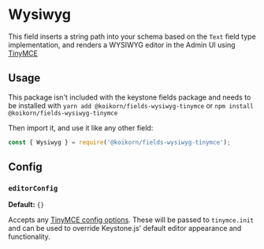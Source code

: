 <!--[meta]
section: api
subSection: field-types
title: Wysiwyg
[meta]-->

# Wysiwyg

This field inserts a string path into your schema based on the `Text` field type implementation, and renders a WYSIWYG editor in the Admin UI using [TinyMCE](https://www.tiny.cloud/)

## Usage

This package isn't included with the keystone fields package and needs to be installed with `yarn add @koikorn/fields-wysiwyg-tinymce` or `npm install @koikorn/fields-wysiwyg-tinymce`

Then import it, and use it like any other field:

```js
const { Wysiwyg } = require('@koikorn/fields-wysiwyg-tinymce');
```

## Config

### `editorConfig`

**Default:** `{}`

Accepts any [TinyMCE config options](https://www.tiny.cloud/docs/configure/). These will be passed to `tinymce.init` and can be used to override Keystone.js' default editor appearance and functionality.
